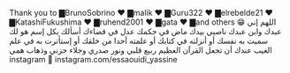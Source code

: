 Thank you to ▇BrunoSobrino ♥ ▇malik ♥ ▇Guru322 ♥ ▇elrebelde21 ♥ ▇KatashiFukushima ♥ ▇ruhend2001 ♥ ▇gata ♥ ▇and others 😁
اللهم إني عبدك وابن عبدك ناصيي بيدك ماض في حكمك عدل في قضاءك أسألك بكل إسم هو لك سميت به نفسك أو أنزلته في كتابك أو علمته أحدا من خلقك أو إستأترت به في علم الغيب عندك أن تجعل القرآن العظيم ربيع قلبي ونور صدري وجلاء حزني وذهاب همي
instagram 📎
instagram.com/essaouidi_yassine
